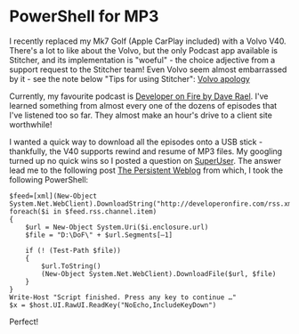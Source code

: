 # PowerShell for MP3

I recently replaced my Mk7 Golf (Apple CarPlay included) with a Volvo V40. There's a lot to like about the Volvo, but the only Podcast app available is Stitcher, and its implementation is "woeful" - the choice adjective from a support request to the Stitcher team! Even Volvo seem almost embarrassed by it - see the note below "Tips for using Stitcher": [Volvo apology](http://support.volvocars.com/au/Pages/article.aspx?article=4c3971d01d260b67c0a801515d2e708f)

Currently, my favourite podcast is [Developer on Fire by Dave Rael](www.developeronfire.com). I've learned something from almost every one of the dozens of episodes that I've listened too so far. They almost make an hour's drive to a client site worthwhile!

I wanted a quick way to download all the episodes onto a USB stick - thankfully, the V40 supports rewind and resume of MP3 files. My googling turned up no quick wins so I posted a question on [SuperUser](https://superuser.com/questions/1249035/download-all-mp3-file-in-rss-feed). The answer lead me to the following post [The Persistent Weblog](https://phejndorf.wordpress.com/2011/04/20/download-from-an-rss-feed-with-powershell/) from which, I took the following PowerShell:

    $feed=[xml](New-Object System.Net.WebClient).DownloadString("http://developeronfire.com/rss.xml")
    foreach($i in $feed.rss.channel.item)
    {    
        $url = New-Object System.Uri($i.enclosure.url)
        $file = "D:\DoF\" + $url.Segments[–1]
  
        if (! (Test-Path $file))
        {
            $url.ToString()    
            (New-Object System.Net.WebClient).DownloadFile($url, $file)
        }
    }
    Write-Host "Script finished. Press any key to continue …"
    $x = $host.UI.RawUI.ReadKey("NoEcho,IncludeKeyDown")

Perfect!


